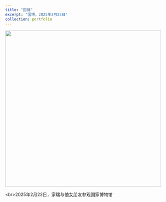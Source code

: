 ```yaml
---
title: "国博"
excerpt: "国博，2025年2月22日"
collection: portfolio
---
```


<img src='/images/guobo.jpg' width='500px' height='auto'>

<br\>2025年2月22日，家瑞与他女朋友参观国家博物馆
